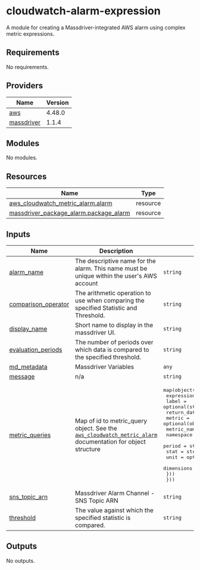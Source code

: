 # cloudwatch-alarm-expression

A module for creating a Massdriver-integrated AWS alarm using complex metric expressions.

<!-- BEGINNING OF PRE-COMMIT-TERRAFORM DOCS HOOK -->
## Requirements

No requirements.

## Providers

| Name | Version |
|------|---------|
| <a name="provider_aws"></a> [aws](#provider\_aws) | 4.48.0 |
| <a name="provider_massdriver"></a> [massdriver](#provider\_massdriver) | 1.1.4 |

## Modules

No modules.

## Resources

| Name | Type |
|------|------|
| [aws_cloudwatch_metric_alarm.alarm](https://registry.terraform.io/providers/hashicorp/aws/latest/docs/resources/cloudwatch_metric_alarm) | resource |
| [massdriver_package_alarm.package_alarm](https://registry.terraform.io/providers/massdriver-cloud/massdriver/latest/docs/resources/package_alarm) | resource |

## Inputs

| Name | Description | Type | Default | Required |
|------|-------------|------|---------|:--------:|
| <a name="input_alarm_name"></a> [alarm\_name](#input\_alarm\_name) | The descriptive name for the alarm. This name must be unique within the user's AWS account | `string` | n/a | yes |
| <a name="input_comparison_operator"></a> [comparison\_operator](#input\_comparison\_operator) | The arithmetic operation to use when comparing the specified Statistic and Threshold. | `string` | n/a | yes |
| <a name="input_display_name"></a> [display\_name](#input\_display\_name) | Short name to display in the massdriver UI. | `string` | n/a | yes |
| <a name="input_evaluation_periods"></a> [evaluation\_periods](#input\_evaluation\_periods) | The number of periods over which data is compared to the specified threshold. | `string` | n/a | yes |
| <a name="input_md_metadata"></a> [md\_metadata](#input\_md\_metadata) | Massdriver Variables | `any` | n/a | yes |
| <a name="input_message"></a> [message](#input\_message) | n/a | `string` | n/a | yes |
| <a name="input_metric_queries"></a> [metric\_queries](#input\_metric\_queries) | Map of id to metric\_query object. See the [`aws_cloudwatch_metric_alarm`](https://registry.terraform.io/providers/hashicorp/aws/latest/docs/resources/cloudwatch_metric_alarm) documentation for object structure | <pre>map(object({<br>    expression  = optional(string)<br>    label       = optional(string)<br>    return_data = optional(string)<br>    metric = optional(object({<br>      metric_name = string<br>      namespace   = string<br>      period      = string<br>      stat        = string<br>      unit        = optional(string)<br>      dimensions  = optional(map(string))<br>    }))<br>  }))</pre> | n/a | yes |
| <a name="input_sns_topic_arn"></a> [sns\_topic\_arn](#input\_sns\_topic\_arn) | Massdriver Alarm Channel - SNS Topic ARN | `string` | n/a | yes |
| <a name="input_threshold"></a> [threshold](#input\_threshold) | The value against which the specified statistic is compared. | `string` | n/a | yes |

## Outputs

No outputs.
<!-- END OF PRE-COMMIT-TERRAFORM DOCS HOOK -->
